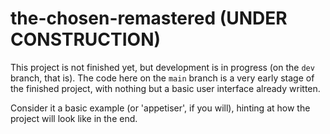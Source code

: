 # the-chosen-remastered (UNDER CONSTRUCTION)

This project is not finished yet, but development is in progress (on the `dev` branch, that is). The code here on the `main` branch is a very early stage of the finished project, with nothing but a basic user interface already written.

Consider it a basic example (or 'appetiser', if you will), hinting at how the project will look like in the end.
